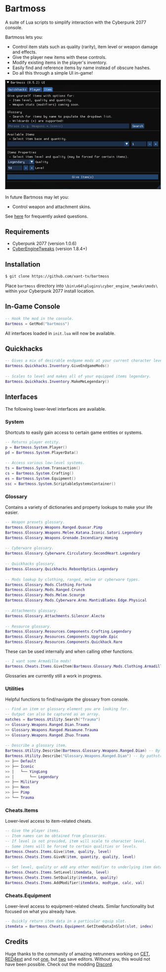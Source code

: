 # Bartmoss
A suite of Lua scripts to simplify interaction with the Cyberpunk 2077 console.

Bartmoss lets you:
 - Control item stats such as quality (rarity), item level or weapon damage and effects.
 - Give the player new items with these controls.
 - Modify existing items in the player's inventory.
 - Easily find and reference items by name instead of obscure hashes.
 - Do all this through a simple UI in-game!

![bartmoss_items_ui](docs/images/item.png)

In future Bartmoss may let you:
 - Control weapon and attachment skins.

See [here](docs/FAQ.md) for frequently asked questions.

## Requirements
 - Cyberpunk 2077 (version 1.0.6)
 - [CyberEngineTweaks](https://github.com/yamashi/CyberEngineTweaks) (version 1.8.4+)

## Installation
```bash
$ git clone https://github.com/xant-tv/bartmoss
```
Place `bartmoss` directory into `\bin\x64\plugins\cyber_engine_tweaks\mods\` within your Cyberpunk 2077 install location.

## In-Game Console
```lua
-- Hook the mod in the console.
Bartmoss = GetMod("bartmoss")
```
All interfaces loaded in `init.lua` will now be available.

## Quickhacks
```lua
-- Gives a mix of desirable endgame mods at your current character level.
Bartmoss.Quickhacks.Inventory.GiveEndgameMods() 

-- Scales to level and makes all of your equipped items legendary.
Bartmoss.Quickhacks.Inventory.MakeMeLegendary()
```

## Interfaces
The following lower-level interfaces are available.

### System
Shortcuts to easily gain access to certain game entities or systems.
```lua
-- Returns player entity.
p = Bartmoss.System.Player()
pd = Bartmoss.System.PlayerData()

-- Access various low-level systems.
ts = Bartmoss.System.Transaction()
cs = Bartmoss.System.Crafting()
es = Bartmoss.System.Equipment()
ssc = Bartmoss.System.ScriptableSystemsContainer()
```

### Glossary
Contains a variety of dictionaries and property lookups to make your life easier.
```lua
-- Weapon presets glossary.
Bartmoss.Glossary.Weapons.Ranged.Quasar.Pimp
Bartmoss.Glossary.Weapons.Melee.Katana.Iconic.Satori.Legendary
Bartmoss.Glossary.Weapons.Grenade.Incendiary.Homing

-- Cyberware glossary.
Bartmoss.Glossary.Cyberware.Circulatory.SecondHeart.Legendary

-- Quickhacks glossary.
Bartmoss.Glossary.Quickhacks.RebootOptics.Legendary

-- Mods lookup by clothing, ranged, melee or cyberware types.
Bartmoss.Glossary.Mods.Clothing.Fortuna
Bartmoss.Glossary.Mods.Ranged.Crunch
Bartmoss.Glossary.Mods.Melee.Scourge
Bartmoss.Glossary.Mods.Cyberware.Arms.MantisBlades.Edge.Physical

-- Attachments glossary.
Bartmoss.Glossary.Attachments.Silencer.Alecto

-- Resource glossary.
Bartmoss.Glossary.Resources.Components.Crafting.Legendary
Bartmoss.Glossary.Resources.Components.Upgrade.Epic
Bartmoss.Glossary.Resources.Components.Quickhack.Rare
```
These can be used internally and when calling other functions.
```lua
-- I want some Armadillo mods!
Bartmoss.Cheats.Items.GiveItem(Bartmoss.Glossary.Mods.Clothing.Armadillo, 20, "Legendary")
```
Glossaries are currently still a work in progress.

### Utilities
Helpful functions to find/navigate the glossary from console.
```lua
-- Find an item or glossary element you are looking for.
-- Output can also be captured as an array.
matches = Bartmoss.Utility.Search("Trauma")
>> Glossary.Weapons.Ranged.Dian.Trauma
>> Glossary.Weapons.Ranged.Masamune.Trauma
>> Glossary.Weapons.Ranged.Zhuo.Trauma

-- Describe a glossary item.
Bartmoss.Utility.Describe(Bartmoss.Glossary.Weapons.Ranged.Dian) -- By element.
Bartmoss.Utility.Describe("Glossary.Weapons.Ranged.Dian") -- By pathstring.
>> ├── Default
>> ├── Iconic
>> │   └── YingLong
>> │       └── Legendary
>> ├── Military
>> ├── Neon
>> ├── Pimp
>> └── Trauma
```

### Cheats.Items
Lower-level access to item-related cheats.
```lua
-- Give the player items.
-- Item names can be obtained from glossaries.
-- If level is not provided, item will scale to character level.
-- Some items will be forced to certain qualities or levels.
Bartmoss.Cheats.Items.Give(item, quality, level)
Bartmoss.Cheats.Items.GiveN(item, quantity, quality, level)

-- Set level, quality or add any other modifier to underlying item data.
Bartmoss.Cheats.Items.SetLevel(itemdata, level)
Bartmoss.Cheats.Items.SetQuality(itemdata, quality)
Bartmoss.Cheats.Items.AddModifier(itemdata, modtype, calc, val)
```

### Cheats.Equipment
Lower-level access to equipment-related cheats. Similar functionality but focused on what you already have.
```lua
-- Quickly return item data in a particular equip slot.
itemdata = Bartmoss.Cheats.Equipment.GetItemDataInSlot(slot, index)
```

## Credits
Huge thanks to the community of amazing netrunners working on [CET](https://github.com/yamashi/CyberEngineTweaks), [RED4ext](https://github.com/WopsS/RED4ext) and not [one](https://github.com/PixelRick/CyberpunkSaveEditor), but [two](https://github.com/WolvenKit/CyberCAT) save editors. Without you, this would not have been possible. Check out the modding [Discord](https://discord.gg/cp77modding).